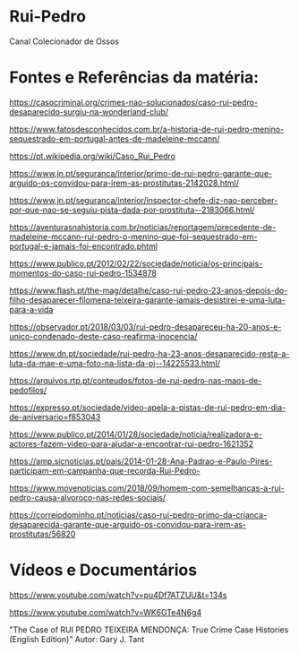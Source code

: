 # Rui-Pedro
Canal Colecionador de Ossos

# Fontes e Referências da matéria:

https://casocriminal.org/crimes-nao-solucionados/caso-rui-pedro-desaparecido-surgiu-na-wonderland-club/

https://www.fatosdesconhecidos.com.br/a-historia-de-rui-pedro-menino-sequestrado-em-portugal-antes-de-madeleine-mccann/

https://pt.wikipedia.org/wiki/Caso_Rui_Pedro

https://www.jn.pt/seguranca/interior/primo-de-rui-pedro-garante-que-arguido-os-convidou-para-irem-as-prostitutas-2142028.html/

https://www.jn.pt/seguranca/interior/inspector-chefe-diz-nao-perceber-por-que-nao-se-seguiu-pista-dada-por-prostituta--2183066.html/

https://aventurasnahistoria.com.br/noticias/reportagem/precedente-de-madeleine-mccann-rui-pedro-o-menino-que-foi-sequestrado-em-portugal-e-jamais-foi-encontrado.phtml

https://www.publico.pt/2012/02/22/sociedade/noticia/os-principais-momentos-do-caso-rui-pedro-1534878

https://www.flash.pt/the-mag/detalhe/caso-rui-pedro-23-anos-depois-do-filho-desaparecer-filomena-teixeira-garante-jamais-desistirei-e-uma-luta-para-a-vida

https://observador.pt/2018/03/03/rui-pedro-desapareceu-ha-20-anos-e-unico-condenado-deste-caso-reafirma-inocencia/

https://www.dn.pt/sociedade/rui-pedro-ha-23-anos-desaparecido-resta-a-luta-da-mae-e-uma-foto-na-lista-da-pj--14225533.html/

https://arquivos.rtp.pt/conteudos/fotos-de-rui-pedro-nas-maos-de-pedofilos/

https://expresso.pt/sociedade/video-apela-a-pistas-de-rui-pedro-em-dia-de-aniversario=f853043

https://www.publico.pt/2014/01/28/sociedade/noticia/realizadora-e-actores-fazem-video-para-ajudar-a-encontrar-rui-pedro-1621352

https://amp.sicnoticias.pt/pais/2014-01-28-Ana-Padrao-e-Paulo-Pires-participam-em-campanha-que-recorda-Rui-Pedro-

https://www.movenoticias.com/2018/09/homem-com-semelhancas-a-rui-pedro-causa-alvoroco-nas-redes-sociais/

https://correiodominho.pt/noticias/caso-rui-pedro-primo-da-crianca-desaparecida-garante-que-arguido-os-convidou-para-irem-as-prostitutas/56820




# Vídeos e Documentários

https://www.youtube.com/watch?v=pu4Df7ATZUU&t=134s

https://www.youtube.com/watch?v=WK6GTe4N6g4

"The Case of RUI PEDRO TEIXEIRA MENDONÇA: True Crime Case Histories (English Edition)" Autor: Gary J. Tant
